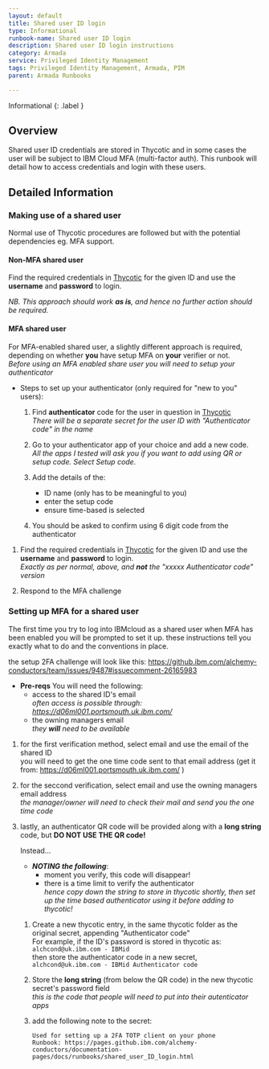 ```yaml
---
layout: default
title: Shared user ID login
type: Informational
runbook-name: Shared user ID login
description: Shared user ID login instructions 
category: Armada
service: Privileged Identity Management
tags: Privileged Identity Management, Armada, PIM
parent: Armada Runbooks

---
```


Informational
{: .label }

## Overview

Shared user ID credentials are stored in Thycotic and in some cases the user will be subject to IBM Cloud MFA (multi-factor auth). This runbook will detail how to access credentials and login with these users. 

## Detailed Information

### Making use of a shared user

Normal use of Thycotic procedures are followed but with the potential dependencies eg. MFA support.

#### Non-MFA shared user

Find the required credentials in [Thycotic](https://pim.sos.ibm.com/) for the given ID and use the **username** and **password** to login.

_NB. This approach should work **as is**, and hence no further action should be required._

#### MFA shared user

For MFA-enabled shared user, a slightly different approach is required, depending on whether **you** have setup MFA on **your** verifier or not.  
_Before using an MFA enabled share user you will need to setup your authenticator_

- Steps to set up your authenticator (only required for "new to you" users):
   1. Find **authenticator** code for the user in question in [Thycotic](https://pim.sos.ibm.com/)  
   _There will be a separate secret for the user ID with "Authenticator code" in the name_
   
   1. Go to your authenticator app of your choice and add a new code.  
   _All the apps I tested will ask you if you want to add using QR or setup code. Select Setup code._
   
   1. Add the details of the:
      - ID name (only has to be meaningful to you)
      - enter the setup code
      - ensure time-based is selected
      
   1. You should be asked to confirm using 6 digit code from the authenticator
   
1. Find the required credentials in [Thycotic](https://pim.sos.ibm.com/) for the given ID and use the **username** and **password** to login.  
_Exactly as per normal, above, and **not** the "xxxxx Authenticator code" version_

1. Respond to the MFA challenge



### Setting up MFA for a shared user

The first time you try to log into IBMcloud as a shared user when MFA has been enabled you will be prompted to set it up.
these instructions tell you exactly what to do and the conventions in place.

the setup 2FA challenge will look like this: https://github.ibm.com/alchemy-conductors/team/issues/9487#issuecomment-26165983

   - **Pre-reqs** You will need the following:
      - access to the shared ID's email  
   _often access is possible through: https://d06ml001.portsmouth.uk.ibm.com/_
      - the owning managers email  
   _they **will** need to be available_

1. for the first verification method, select email and use the email of the shared ID  
you will need to get the one time code sent to that email address (get it from: https://d06ml001.portsmouth.uk.ibm.com/ )

1. for the seccond verification, select email and use the owning managers email address  
_the manager/owner will need to check their mail and send you the one time code_

1. lastly, an authenticator QR code will be provided along with a **long string** code, but **DO NOT USE THE QR code!**

   Instead... 
      - _**NOTING the following**_:
         - moment you verify, this code will disappear!
         - there is a time limit to verify the authenticator  
      _hence copy down the string to store in thycotic shortly, then set up the time based authenticator using it before adding to thycotic!_
   
   1. Create a new thycotic entry, in the same thycotic folder as the original secret, appending "Authenticator code"  
   For example, if the ID's password is stored in thycotic as:  
   `alchcond@uk.ibm.com - IBMid`  
   then store the authenticator code in a new secret,  
   `alchcond@uk.ibm.com - IBMid Authenticator code`
   
   1. Store the **long string** (from below the QR code) in the new thycotic secret's password field  
   _this is the code that people will need to put into their autenticator apps_
   
   1. add the following note to the secret:
      ```
      Used for setting up a 2FA TOTP client on your phone
      Runbook: https://pages.github.ibm.com/alchemy-conductors/documentation-pages/docs/runbooks/shared_user_ID_login.html
      ```
